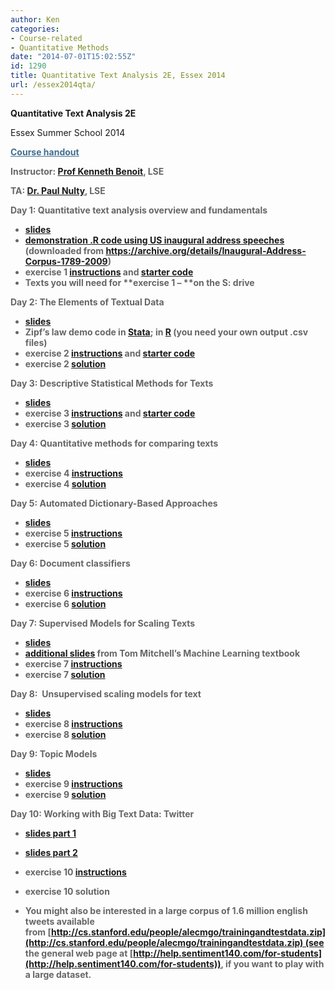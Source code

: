 ```yaml
---
author: Ken
categories:
- Course-related
- Quantitative Methods
date: "2014-07-01T15:02:55Z"
id: 1290
title: Quantitative Text Analysis 2E, Essex 2014
url: /essex2014qta/
---
```

**Quantitative Text Analysis 2E**

Essex Summer School 2014

<strong style="color: #666666;"><a style="color: #416e90;" href="/assets/courses/essex2014qta/QTA_2F_syllabus_2014.pdf">Course handout</a>

**Instructor:** [Prof Kenneth Benoit](mailto:kbenoit@lse.ac.uk), LSE

**TA:** [Dr. Paul Nulty](mailto:paul.nulty@gmail.com), LSE

**Day 1: Quantitative text analysis overview and fundamentals**

  * [slides](/assets/courses/essex2014qta/QTA_Essex_Day1.pdf)
  * [demonstration .R code using US inaugural address speeches](/assets/courses/essex2014qta/inauguraldemo.R) (downloaded from <https://archive.org/details/Inaugural-Address-Corpus-1789-2009>)
  * exercise 1 [instructions](/assets/courses/essex2014qta/exercise1.pdf) and [starter code](/assets/courses/essex2014qta/exercise1.R)
  * **Texts** you will need for **exercise 1 &#8211; **on the S: drive

**Day 2: The Elements of Textual Data**

  * [slides](/assets/courses/essex2014qta/QTA_Essex_Day2.pdf)
  * Zipf&#8217;s law demo code in [Stata](/assets/courses/essex2012cta/zipfslaw.do); in [R](/assets/courses/essex2012cta/zipfslaw.R) (you need your own output .csv files)
  * exercise 2 [instructions](/assets/courses/essex2014qta/exercise2.pdf) and [starter code](/assets/courses/essex2014qta/lab2.R)
  * exercise 2 [solution](/assets/courses/essex2014qta/exercise2.R)



**Day 3: Descriptive Statistical Methods for Texts**



- [slides](/assets/courses/essex2014qta/QTA_Essex_Day3.pdf)
- exercise 3 [instructions](/assets/courses/essex2014qta/exercise3.pdf) and [starter code](/assets/courses/essex2014qta/starter3.R)
- exercise 3 [solution](/assets/courses/essex2014qta/exercise3.R)





**Day 4: Quantitative methods for comparing texts**



- [slides](/assets/courses/essex2014qta/QTA_Essex_Day4.pdf)
- exercise 4 [instructions](/assets/courses/essex2014qta/exercise4.pdf)
- exercise 4 [solution](/assets/courses/essex2014qta/exercise4.R)





**Day 5: Automated Dictionary-Based Approaches**

  * [slides](/assets/courses/essex2014qta/QTA_Essex_Day5.pdf)
  * exercise 5 [instructions](/assets/courses/essex2014qta/exercise5.pdf)
  * exercise 5 [solution](/assets/courses/essex2014qta/exercise5.R)


**Day 6: Document classifiers**
- [slides](/assets/courses/essex2014qta/QTA_Essex_Day6.pdf)
- exercise 6 [instructions](/assets/courses/essex2014qta/exercise6.pdf)
- exercise 6 [solution](/assets/courses/essex2014qta/exercise6.R)





**Day 7: Supervised Models for Scaling Texts**

- [slides](/assets/courses/essex2014qta/QTA_Essex_Day7.pdf)
- [additional slides](http://www.cs.cmu.edu/~tom/mlbook-chapter-slides.html) from Tom Mitchell&#8217;s Machine Learning textbook
- exercise 7 [instructions](/assets/courses/essex2014qta/exercise7.pdf)
- exercise 7 [solution](/assets/courses/essex2014qta/exercise7.R)


**Day 8:  Unsupervised scaling models for text**

- [slides](/assets/courses/essex2014qta/QTA_Essex_Day8.pdf)
- exercise 8 [instructions](/assets/courses/essex2014qta/exercise8.pdf)
- exercise 8 [solution](/assets/courses/essex2014qta/exercise8.R)


**Day 9: Topic Models**

- [slides](/assets/courses/essex2014qta/QTA_Essex_Day9.pdf)
- exercise 9 [instructions](/assets/courses/essex2014qta/exercise9.pdf)
- exercise 9 [solution](/assets/courses/essex2014qta/exercise9.R)




**Day 10: Working with Big Text Data: Twitter**

- [slides part 1](/assets/courses/essex2014qta/QTA_Essex_Day10a.pdf)
- [slides part 2](/assets/courses/essex2014qta/QTA_Essex_Day10b.pdf)
- exercise 10 [instructions](/assets/courses/essex2014qta/exercise10.pdf)
- exercise 10 solution

- You might also be interested in a large corpus of 1.6 million english tweets available from [http://cs.stanford.edu/people/alecmgo/trainingandtestdata.zip](http://cs.stanford.edu/people/alecmgo/trainingandtestdata.zip) (see the general web page at [http://help.sentiment140.com/for-students](http://help.sentiment140.com/for-students)), if you want to play with a large dataset.

